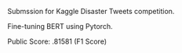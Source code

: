Submssion for Kaggle Disaster Tweets competition.

Fine-tuning BERT using Pytorch.

Public Score: .81581 (F1 Score)
